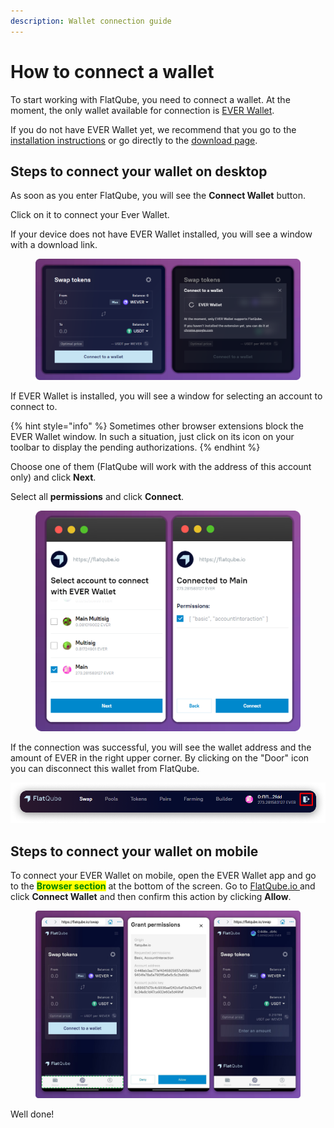 ```yaml
---
description: Wallet connection guide
---
```


# How to connect a wallet

To start working with FlatQube, you need to connect a wallet. At the moment, the only wallet available for connection is [EVER Wallet](https://l1.broxus.com/everscale/wallet).

If you do not have EVER Wallet yet, we recommend that you go to the [installation instructions](https://docs.tonbridge.io/ever-wallet/getting-started-with-ton-crystal-wallet) or go directly to the [download page](https://l1.broxus.com/everscale/wallet).

## Steps to connect your wallet on desktop

As soon as you enter FlatQube, you will see the **Connect Wallet** button.

Click on it to connect your Ever Wallet.

If your device does not have EVER Wallet installed, you will see a window with a download link.

<figure><img src="../../.gitbook/assets/image (204).png" alt=""><figcaption></figcaption></figure>

If EVER Wallet is installed, you will see a window for selecting an account to connect to.

{% hint style="info" %}
Sometimes other browser extensions block the EVER Wallet window. In such a situation, just click on its icon on your toolbar to display the pending authorizations.
{% endhint %}

Choose one of them (FlatQube will work with the address of this account only) and click **Next**.

Select all **permissions** and click **Connect**.

<figure><img src="../../.gitbook/assets/image (35) (1).png" alt=""><figcaption></figcaption></figure>

If the connection was successful, you will see the wallet address and the amount of EVER in the right upper corner. By clicking on the "Door" icon you can disconnect this wallet from FlatQube.

![FlatQube menu with connected wallet](../../.gitbook/assets/Leave.png)

## Steps to connect your wallet on mobile

To connect your EVER Wallet on mobile, open the EVER Wallet app and go to the <mark style="color:green;">**Browser section**</mark> at the bottom of the screen. Go to [FlatQube.io ](https://flatqube.io)and click **Connect Wallet** and then confirm this action by clicking **Allow**.

<figure><img src="../../.gitbook/assets/image (84) (1).png" alt=""><figcaption></figcaption></figure>

Well done!
